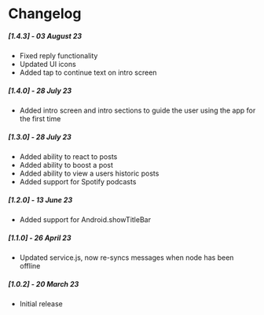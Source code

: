 # Changelog

##### [1.4.3] - 03 August 23

- Fixed reply functionality
- Updated UI icons
- Added tap to continue text on intro screen

##### [1.4.0] - 28 July 23

- Added intro screen and intro sections to guide the user using the app for the first time

##### [1.3.0] - 28 July 23

- Added ability to react to posts
- Added ability to boost a post
- Added ability to view a users historic posts
- Added support for Spotify podcasts

##### [1.2.0] - 13 June 23

- Added support for Android.showTitleBar

##### [1.1.0] - 26 April 23

- Updated service.js, now re-syncs messages when node has been offline

##### [1.0.2] - 20 March 23

- Initial release
